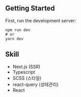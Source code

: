 ## Getting Started

First, run the development server:

```
npm run dev
# or
yarn dev
```

## Skill

- Next.js (SSR)
- Typescript
- SCSS (스타일)
- react-query (상태관리)
- React
